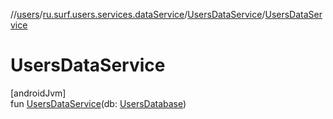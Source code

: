 //[users](../../../index.md)/[ru.surf.users.services.dataService](../index.md)/[UsersDataService](index.md)/[UsersDataService](-users-data-service.md)

# UsersDataService

[androidJvm]\
fun [UsersDataService](-users-data-service.md)(db: [UsersDatabase](../../ru.surf.users.base/-users-database/index.md))
